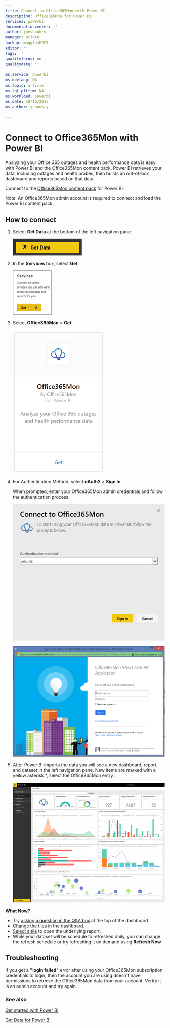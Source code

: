 ```yaml
---
title: Connect to Office365Mon with Power BI
description: Office365Mon for Power BI
services: powerbi
documentationcenter: ''
author: joeshoukry
manager: erikre
backup: maggiesMSFT
editor: ''
tags: ''
qualityfocus: no
qualitydate: ''

ms.service: powerbi
ms.devlang: NA
ms.topic: article
ms.tgt_pltfrm: NA
ms.workload: powerbi
ms.date: 10/16/2017
ms.author: yshoukry

---
```

# Connect to Office365Mon with Power BI
Analyzing your Office 365 outages and health performance data is easy with Power BI and the Office365Mon content pack. Power BI retrieves your data, including outages and health probes, then builds an out-of-box dashboard and reports based on that data.

Connect to the [Office365Mon content pack](https://app.powerbi.com/groups/me/getdata/services/office365mon) for Power BI.

Note: An Office365Mon admin account is required to connect and load the Power BI content pack.

## How to connect
1. Select **Get Data** at the bottom of the left navigation pane.
   
   ![](media/service-connect-to-office365mon/pbi_getdata.png)
2. In the **Services** box, select **Get**.
   
   ![](media/service-connect-to-office365mon/pbi_getservices.png) 
3. Select **Office365Mon** \> **Get**.
   
   ![](media/service-connect-to-office365mon/o365mon.png)
4. For Authentication Method, select **oAuth2** \> **Sign In**.
   
   When prompted, enter your Office365Mon admin credentials and follow the authentication process.
   
   ![](media/service-connect-to-office365mon/creds.png)
   
   ![](media/service-connect-to-office365mon/creds2.png)
5. After Power BI imports the data you will see a new dashboard, report, and dataset in the left navigation pane. New items are marked with a yellow asterisk \*, select the Office365Mon entry.
   
   ![](media/service-connect-to-office365mon/dashboard4.png)

**What Now?**

* Try [asking a question in the Q&A box](service-q-and-a.md) at the top of the dashboard
* [Change the tiles](service-dashboard-edit-tile.md) in the dashboard.
* [Select a tile](service-dashboard-tiles.md) to open the underlying report.
* While your dataset will be schedule to refreshed daily, you can change the refresh schedule or try refreshing it on demand using **Refresh Now**

## Troubleshooting
If you get a **"login failed"** error after using your Office365Mon subscription credentials to login, then the account you are using doesn't have permissions to retrieve the Office365Mon data from your account. Verify it is an admin account and try again.

### See also
[Get started with Power BI](service-get-started.md)

[Get Data for Power BI](service-get-data.md)

